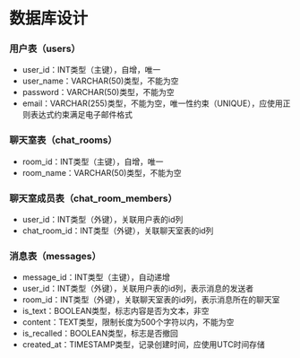 # 数据库设计

### 用户表（users）
-   user_id：INT类型（主键），自增，唯一
-   user_name：VARCHAR(50)类型，不能为空
-   password：VARCHAR(50)类型，不能为空
-   email：VARCHAR(255)类型，不能为空，唯一性约束（UNIQUE），应使用正则表达式约束满足电子邮件格式

### 聊天室表（chat_rooms）
-   room_id：INT类型（主键），自增，唯一
-   room_name：VARCHAR(50)类型，不能为空

### 聊天室成员表（chat_room_members）
-   user_id：INT类型（外键），关联用户表的id列
-   chat_room_id：INT类型（外键），关联聊天室表的id列

### 消息表（messages）
-   message_id：INT类型（主键），自动递增
-   user_id：INT类型（外键），关联用户表的id列，表示消息的发送者
-   room_id：INT类型（外键），关联聊天室表的id列，表示消息所在的聊天室
-   is_text：BOOLEAN类型，标志内容是否为文本，非空
-   content：TEXT类型，限制长度为500个字符以内，不能为空
-   is_recalled：BOOLEAN类型，标志是否撤回
-   created_at：TIMESTAMP类型，记录创建时间，应使用UTC时间存储
